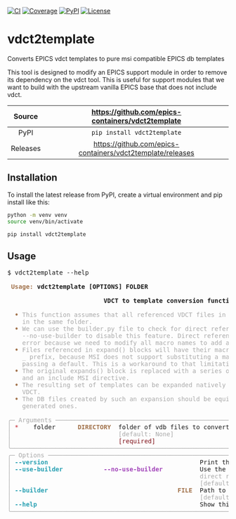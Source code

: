 [![CI](https://github.com/epics-containers/vdct2template/actions/workflows/ci.yml/badge.svg)](https://github.com/epics-containers/vdct2template/actions/workflows/ci.yml)
[![Coverage](https://codecov.io/gh/epics-containers/vdct2template/branch/main/graph/badge.svg)](https://codecov.io/gh/epics-containers/vdct2template)
[![PyPI](https://img.shields.io/pypi/v/vdct2template.svg)](https://pypi.org/project/vdct2template)
[![License](https://img.shields.io/badge/License-Apache%202.0-blue.svg)](https://www.apache.org/licenses/LICENSE-2.0)

# vdct2template

Converts EPICS vdct templates to pure msi compatible EPICS db templates

This tool is designed to modify an EPICS support module in order to remove
its dependency on the vdct tool. This is useful for support modules that we
want to build with the upstream vanilla EPICS base that does not include vdct.

Source          | <https://github.com/epics-containers/vdct2template>
:---:           | :---:
PyPI            | `pip install vdct2template`
Releases        | <https://github.com/epics-containers/vdct2template/releases>


## Installation

To install the latest release from PyPI, create a virtual environment and
pip install like this:

```bash
python -m venv venv
source venv/bin/activate

pip install vdct2template
```

## Usage

<pre>$ vdct2template --help
<b>                                                                                          </b>
<b> </b><font color="#A2734C"><b>Usage: </b></font><b>vdct2template [OPTIONS] FOLDER                                                    </b>
<b>                                                                                          </b>
                          <b>VDCT to template conversion function.</b>

 <font color="#A2734C"><b> • </b></font><font color="#AAAAAA">This function assumes that all referenced VDCT files in the expand() blocks will be   </font>
 <font color="#A2734C"><b>   </b></font><font color="#AAAAAA">in the same folder.                                                                   </font>
 <font color="#A2734C"><b> • </b></font><font color="#AAAAAA">We can use the builder.py file to check for direct references to template files Use   </font>
 <font color="#A2734C"><b>   </b></font><font color="#AAAAAA">--no-use-builder to disable this feature. Direct references to a template file is an  </font>
 <font color="#A2734C"><b>   </b></font><font color="#AAAAAA">error because we need to modify all macro names to add a _ prefix in templated files. </font>
 <font color="#A2734C"><b> • </b></font><font color="#AAAAAA">Files referenced in expand() blocks will have their macro names updated to all have a </font>
 <font color="#A2734C"><b>   </b></font><font color="#AAAAAA">_ prefix, because MSI does not support substituting a macro with it&apos;s own name and    </font>
 <font color="#A2734C"><b>   </b></font><font color="#AAAAAA">passing a default. This is a workaround to that limitation.                           </font>
 <font color="#A2734C"><b> • </b></font><font color="#AAAAAA">The original expands() block is replaced with a series of substitute MSI directives   </font>
 <font color="#A2734C"><b>   </b></font><font color="#AAAAAA">and an include MSI directive.                                                         </font>
 <font color="#A2734C"><b> • </b></font><font color="#AAAAAA">The resulting set of templates can be expanded natively by MSI without the need for   </font>
 <font color="#A2734C"><b>   </b></font><font color="#AAAAAA">VDCT.                                                                                 </font>
 <font color="#A2734C"><b> • </b></font><font color="#AAAAAA">The DB files created by such an expansion should be equivalent to the original VDCT   </font>
 <font color="#A2734C"><b>   </b></font><font color="#AAAAAA">generated ones.                                                                       </font>

<font color="#AAAAAA">╭─ Arguments ────────────────────────────────────────────────────────────────────────────╮</font>
<font color="#AAAAAA">│ </font><font color="#C01C28">*</font>    folder      <font color="#A2734C"><b>DIRECTORY</b></font>  folder of vdb files to convert to template files.          │
<font color="#AAAAAA">│                             [default: None]                                            │</font>
<font color="#AAAAAA">│                             </font><font color="#80121A">[required]                                                </font> │
<font color="#AAAAAA">╰────────────────────────────────────────────────────────────────────────────────────────╯</font>
<font color="#AAAAAA">╭─ Options ──────────────────────────────────────────────────────────────────────────────╮</font>
<font color="#AAAAAA">│ </font><font color="#2AA1B3"><b>--version</b></font>                                   <font color="#A2734C"><b>    </b></font>  Print the version and exit           │
<font color="#AAAAAA">│ </font><font color="#2AA1B3"><b>--use-builder</b></font>           <font color="#A347BA"><b>--no-use-builder</b></font>    <font color="#A2734C"><b>    </b></font>  Use the builder.py file to look for  │
<font color="#AAAAAA">│                                                   direct references to template files. │</font>
<font color="#AAAAAA">│                                                   [default: use-builder]               │</font>
<font color="#AAAAAA">│ </font><font color="#2AA1B3"><b>--builder</b></font>                                   <font color="#A2734C"><b>FILE</b></font>  Path to the builder file.            │
<font color="#AAAAAA">│                                                   [default: None]                      │</font>
<font color="#AAAAAA">│ </font><font color="#2AA1B3"><b>--help</b></font>                                      <font color="#A2734C"><b>    </b></font>  Show this message and exit.          │
<font color="#AAAAAA">╰────────────────────────────────────────────────────────────────────────────────────────╯</font>

</pre>
